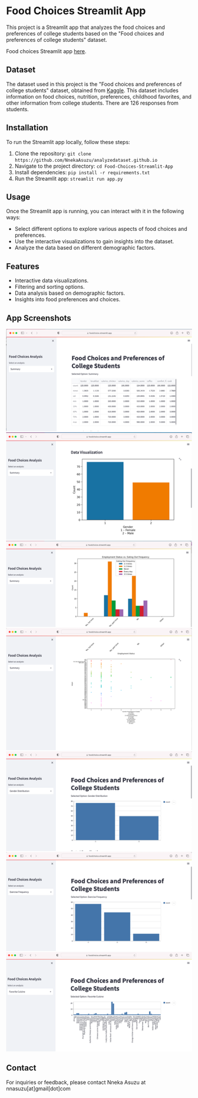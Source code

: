 
# Food Choices Streamlit App

This project is a Streamlit app that analyzes the food choices and preferences of college students based on the "Food choices and preferences of college students" dataset.


Food choices Streamlit app [here][1].


[1]: https://foodchoice.streamlit.app



## Dataset

The dataset used in this project is the "Food choices and preferences of college students" dataset, obtained from [Kaggle](https://www.kaggle.com/datasets/borapajo/food-choices). This dataset includes information on food choices, nutrition, preferences, childhood favorites, and other information from college students. There are 126 responses from students. 


## Installation

To run the Streamlit app locally, follow these steps:

1. Clone the repository: `git clone https://github.com/NnekaAsuzu/analyzedataset.github.io`
2. Navigate to the project directory: `cd Food-Choices-Streamlit-App`
3. Install dependencies: `pip install -r requirements.txt`
4. Run the Streamlit app: `streamlit run app.py`



## Usage

Once the Streamlit app is running, you can interact with it in the following ways:

- Select different options to explore various aspects of food choices and preferences.
- Use the interactive visualizations to gain insights into the dataset.
- Analyze the data based on different demographic factors.

## Features

- Interactive data visualizations.
- Filtering and sorting options.
- Data analysis based on demographic factors.
- Insights into food preferences and choices.

## App Screenshots

![Screenshot 1](/Foodchoicescreenshots/fc1.png)
![Screenshot 2](/Foodchoicescreenshots/fc2.png)
![Screenshot 3](/Foodchoicescreenshots/fc3.png)
![Screenshot 4](/Foodchoicescreenshots/fc4.png)
![Screenshot 5](/Foodchoicescreenshots/fc5.png)
![Screenshot 6](/Foodchoicescreenshots/fc6.png)
![Screenshot 7](/Foodchoicescreenshots/fc7.png)



## Contact

For inquiries or feedback, please contact Nneka Asuzu at nnasuzu[at]gmail[dot]com
